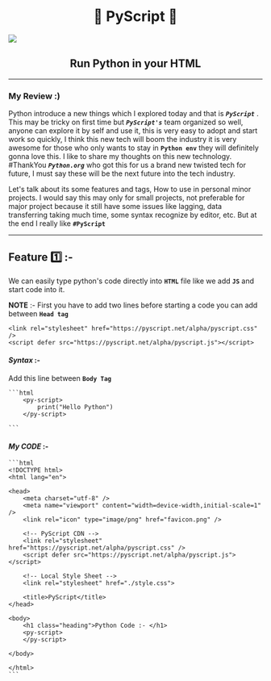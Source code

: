 <h1 align="center">🐍 PyScript 🐍</h1>
<img src="https://pyscript.net/assets/images/pyscript-sticker-black.svg">
<h2 align="center"> Run Python in your HTML</h2>

***

### My Review :)

Python introduce a new things which I explored today and that is ***`PyScript`*** . This may be tricky on first time but ***`PyScript's`*** team organized so well, anyone can explore it by self and use it, this is very easy to adopt and start work so quickly, I think this new tech will boom the industry it is very awesome for those who only wants to stay in  **`Python env`** they will definitely gonna love this. I like to share my thoughts on this new technology. #ThankYou ***`Python.org`*** who got this for us a brand new twisted tech for future, I must say these will be the next future into the tech industry.

Let's talk about its some features and tags, How to use in personal minor projects. I would say this may only for small projects, not preferable for major project because it still have some issues like lagging, data transferring taking much time, some syntax recognize by editor, etc. But at the end I really like **`#PyScript`**

***

## Feature 1️⃣ :-
We can easily type python's code directly into **`HTML`** file like we add **`JS`** and start code into it. 

**NOTE** :- First you have to add two lines before starting a code you can add between **`Head tag`**


```
<link rel="stylesheet" href="https://pyscript.net/alpha/pyscript.css" />
<script defer src="https://pyscript.net/alpha/pyscript.js"></script>
```

#### ***Syntax*** :-

Add this line between **`Body Tag`**

    ```html
        <py-script>
            print("Hello Python")
        </py-script>

    ```

#### ***My CODE*** :-

    ```html
    <!DOCTYPE html>
    <html lang="en">

    <head>
        <meta charset="utf-8" />
        <meta name="viewport" content="width=device-width,initial-scale=1" />
        <link rel="icon" type="image/png" href="favicon.png" />

        <!-- PyScript CDN -->
        <link rel="stylesheet" href="https://pyscript.net/alpha/pyscript.css" />
        <script defer src="https://pyscript.net/alpha/pyscript.js"></script>

        <!-- Local Style Sheet -->
        <link rel="stylesheet" href="./style.css">

        <title>PyScript</title>
    </head>

    <body>
        <h1 class="heading">Python Code :- </h1>
        <py-script>
        </py-script>

    </body>

    </html>
    ```
